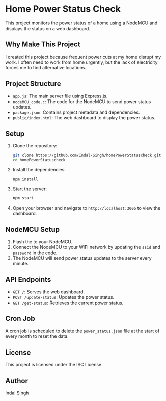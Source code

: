 # Home Power Status Check

This project monitors the power status of a home using a NodeMCU and displays the status on a web dashboard. 

## Why Make This Project

I created this project because frequent power cuts at my home disrupt my work. I often need to work from home urgently, but the lack of electricity forces me to find alternative locations.

## Project Structure

- `app.js`: The main server file using Express.js.
- `nodeMCU_code.c`: The code for the NodeMCU to send power status updates.
- `package.json`: Contains project metadata and dependencies.
- `public/index.html`: The web dashboard to display the power status.

## Setup

1. Clone the repository:
    ```sh
    git clone https://github.com/Indal-Singh/homePowerStatuscheck.git
    cd homePowerStatuscheck
    ```

2. Install the dependencies:
    ```sh
    npm install
    ```

3. Start the server:
    ```sh
    npm start
    ```

4. Open your browser and navigate to `http://localhost:3005` to view the dashboard.

## NodeMCU Setup

1. Flash the  to your NodeMCU.
2. Connect the NodeMCU to your WiFi network by updating the `ssid` and `password` in the code.
3. The NodeMCU will send power status updates to the server every minute.

## API Endpoints

- `GET /`: Serves the web dashboard.
- `POST /update-status`: Updates the power status.
- `GET /get-status`: Retrieves the current power status.

## Cron Job

A cron job is scheduled to delete the `power_status.json` file at the start of every month to reset the data.

## License

This project is licensed under the ISC License.

## Author

Indal Singh